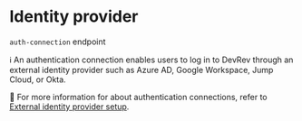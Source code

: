 # Identity provider

`auth-connection` endpoint

ℹ️ An authentication connection enables users to log in to DevRev through an external identity provider such as Azure AD, Google Workspace, Jump Cloud, or Okta.

📌 For more information for about authentication connections, refer to [External identity provider setup](https://docs.devrev.ai/product/sso-saml).